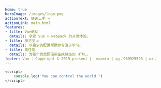 ```yaml
---
home: true
heroImage: /images/logo.png
actionText: 快速上手 →
actionLink: main.html
features:
- title: Vue驱动
  details: 享受 Vue + webpack 的开发体验。
- title: 简洁至上
  details: 以最少的配置帮助你专注于学习。
- title: 高性能
  details: 为每个页面预渲染生成静态的 HTML。
footer: Vam | Copyright © 2019-present |  maomin | qq：969925523 | wx：gs969925523
---
```

<!-- 
:tada: :100:

::: tip 提示
this is a tip
:::

::: warning 注意
this is a tip
:::

::: danger 警告
this is a tip
::: -->

``` js
<script>
	console.log('You can control the world.')
</script>
```
